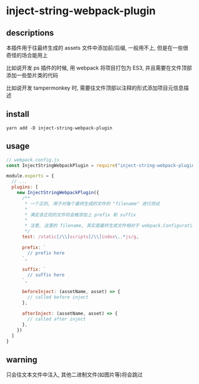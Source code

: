 # inject-string-webpack-plugin

## descriptions
本插件用于往最终生成的 assets 文件中添加前/后缀, 一般用不上, 但是在一些很奇怪的场合能用上

比如说开发 ps 插件的时候, 用 webpack 将项目打包为 ES3, 并且需要在文件顶部添加一些垫片类的代码

比如说开发 tampermonkey 时, 需要往文件顶部以注释的形式添加项目元信息描述

## install
```
yarn add -D inject-string-webpack-plugin
```

## usage
``` javascript
// webpack.config.js
const InjectStringWebpackPlugin = require("inject-string-webpack-plugin")

module.exports = {
  // ...
  plugins: [
    new InjectStringWebpackPlugin({
      /**
       * 一个正则, 用于对每个最终生成的文件的 "filename" 进行测试
       * 
       * 满足该正则的文件将会被添加上 prefix 和 suffix
       * 
       * 注意, 这里的 filename, 其实是最终生成文件相对于 webpack.Configuration.output.path 的相对路径
       */
      test: /static[/\\]scripts[/\\]index\..*js/g,

      prefix: `
        // prefix here
      `,
      
      suffix: `
        // suffix here
      `,
      
      beforeInject: (assetName, asset) => {
        // called before inject
      },
      
      afterInject: (assetName, asset) => {
        // called after inject
      },
    })
  ]
}
```

## warning
只会往文本文件中注入, 其他二进制文件(如图片等)将会跳过

